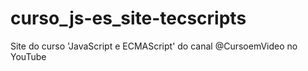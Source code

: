 # curso_js-es_site-tecscripts
Site do curso 'JavaScript e ECMAScript' do canal @CursoemVideo no YouTube
